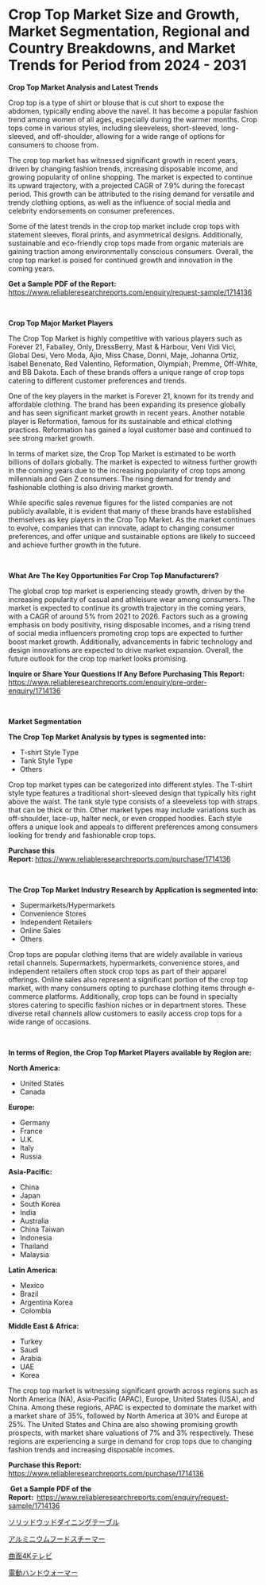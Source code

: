 <p><h1>Crop Top Market Size and Growth, Market Segmentation, Regional and Country Breakdowns, and Market Trends for Period from 2024 -  2031</h1></p><p><strong>Crop Top Market Analysis and Latest Trends</strong></p>
<p><p>Crop top is a type of shirt or blouse that is cut short to expose the abdomen, typically ending above the navel. It has become a popular fashion trend among women of all ages, especially during the warmer months. Crop tops come in various styles, including sleeveless, short-sleeved, long-sleeved, and off-shoulder, allowing for a wide range of options for consumers to choose from.</p><p>The crop top market has witnessed significant growth in recent years, driven by changing fashion trends, increasing disposable income, and growing popularity of online shopping. The market is expected to continue its upward trajectory, with a projected CAGR of 7.9% during the forecast period. This growth can be attributed to the rising demand for versatile and trendy clothing options, as well as the influence of social media and celebrity endorsements on consumer preferences.</p><p>Some of the latest trends in the crop top market include crop tops with statement sleeves, floral prints, and asymmetrical designs. Additionally, sustainable and eco-friendly crop tops made from organic materials are gaining traction among environmentally conscious consumers. Overall, the crop top market is poised for continued growth and innovation in the coming years.</p></p>
<p><strong>Get a Sample PDF of the Report:&nbsp;</strong> <a href="https://www.reliableresearchreports.com/enquiry/request-sample/1714136">https://www.reliableresearchreports.com/enquiry/request-sample/1714136</a></p>
<p>&nbsp;</p>
<p><strong>Crop Top Major Market Players</strong></p>
<p><p>The Crop Top Market is highly competitive with various players such as Forever 21, Faballey, Only, DressBerry, Mast & Harbour, Veni Vidi Vici, Global Desi, Vero Moda, Ajio, Miss Chase, Donni, Maje, Johanna Ortiz, Isabel Benenato, Red Valentino, Reformation, Olympiah, Premme, Off-White, and BB Dakota. Each of these brands offers a unique range of crop tops catering to different customer preferences and trends.</p><p>One of the key players in the market is Forever 21, known for its trendy and affordable clothing. The brand has been expanding its presence globally and has seen significant market growth in recent years. Another notable player is Reformation, famous for its sustainable and ethical clothing practices. Reformation has gained a loyal customer base and continued to see strong market growth.</p><p>In terms of market size, the Crop Top Market is estimated to be worth billions of dollars globally. The market is expected to witness further growth in the coming years due to the increasing popularity of crop tops among millennials and Gen Z consumers. The rising demand for trendy and fashionable clothing is also driving market growth.</p><p>While specific sales revenue figures for the listed companies are not publicly available, it is evident that many of these brands have established themselves as key players in the Crop Top Market. As the market continues to evolve, companies that can innovate, adapt to changing consumer preferences, and offer unique and sustainable options are likely to succeed and achieve further growth in the future.</p></p>
<p>&nbsp;</p>
<p><strong>What Are The Key Opportunities For Crop Top Manufacturers?</strong></p>
<p><p>The global crop top market is experiencing steady growth, driven by the increasing popularity of casual and athleisure wear among consumers. The market is expected to continue its growth trajectory in the coming years, with a CAGR of around 5% from 2021 to 2026. Factors such as a growing emphasis on body positivity, rising disposable incomes, and a rising trend of social media influencers promoting crop tops are expected to further boost market growth. Additionally, advancements in fabric technology and design innovations are expected to drive market expansion. Overall, the future outlook for the crop top market looks promising.</p></p>
<p><strong>Inquire or Share Your Questions If Any Before Purchasing This Report:</strong> <a href="https://www.reliableresearchreports.com/enquiry/pre-order-enquiry/1714136">https://www.reliableresearchreports.com/enquiry/pre-order-enquiry/1714136</a></p>
<p>&nbsp;</p>
<p><strong>Market Segmentation</strong></p>
<p><strong>The Crop Top Market Analysis by types is segmented into:</strong></p>
<p><ul><li>T-shirt Style Type</li><li>Tank Style Type</li><li>Others</li></ul></p>
<p><p>Crop top market types can be categorized into different styles. The T-shirt style type features a traditional short-sleeved design that typically hits right above the waist. The tank style type consists of a sleeveless top with straps that can be thick or thin. Other market types may include variations such as off-shoulder, lace-up, halter neck, or even cropped hoodies. Each style offers a unique look and appeals to different preferences among consumers looking for trendy and fashionable crop tops.</p></p>
<p><strong>Purchase this Report:&nbsp;</strong><a href="https://www.reliableresearchreports.com/purchase/1714136">https://www.reliableresearchreports.com/purchase/1714136</a></p>
<p>&nbsp;</p>
<p><strong>The Crop Top Market Industry Research by Application is segmented into:</strong></p>
<p><ul><li>Supermarkets/Hypermarkets</li><li>Convenience Stores</li><li>Independent Retailers</li><li>Online Sales</li><li>Others</li></ul></p>
<p><p>Crop tops are popular clothing items that are widely available in various retail channels. Supermarkets, hypermarkets, convenience stores, and independent retailers often stock crop tops as part of their apparel offerings. Online sales also represent a significant portion of the crop top market, with many consumers opting to purchase clothing items through e-commerce platforms. Additionally, crop tops can be found in specialty stores catering to specific fashion niches or in department stores. These diverse retail channels allow customers to easily access crop tops for a wide range of occasions.</p></p>
<p>&nbsp;</p>
<p><strong>In terms of Region, the Crop Top Market Players available by Region are:</strong></p>
<p>
    <p> <strong> North America: </strong>
        <ul>
            <li>United States</li>
            <li>Canada</li>
        </ul>
        </p> 
    <p> <strong> Europe: </strong>
        <ul>
            <li>Germany</li>
            <li>France</li>
            <li>U.K.</li>
            <li>Italy</li>
            <li>Russia</li>
        </ul>
        </p> 
    <p> <strong> Asia-Pacific: </strong>
        <ul>
            <li>China</li>
            <li>Japan</li>
            <li>South Korea</li>
            <li>India</li>
            <li>Australia</li>
            <li>China Taiwan</li>
            <li>Indonesia</li>
            <li>Thailand</li>
            <li>Malaysia</li>
        </ul>
        </p> 
    <p> <strong> Latin America: </strong>
        <ul>
            <li>Mexico</li>
            <li>Brazil</li>
            <li>Argentina Korea</li>
            <li>Colombia</li>
        </ul>
        </p> 
    <p> <strong> Middle East & Africa: </strong>
        <ul>
            <li>Turkey</li>
            <li>Saudi</li>
            <li>Arabia</li>
            <li>UAE</li>
            <li>Korea</li>
        </ul>
    </p>
    </p>
<p><p>The crop top market is witnessing significant growth across regions such as North America (NA), Asia-Pacific (APAC), Europe, United States (USA), and China. Among these regions, APAC is expected to dominate the market with a market share of 35%, followed by North America at 30% and Europe at 25%. The United States and China are also showing promising growth prospects, with market share valuations of 7% and 3% respectively. These regions are experiencing a surge in demand for crop tops due to changing fashion trends and increasing disposable incomes.</p></p>
<p><strong>Purchase this Report: </strong><a href="https://www.reliableresearchreports.com/purchase/1714136">https://www.reliableresearchreports.com/purchase/1714136</a></p>
<p>&nbsp;<strong>Get a Sample PDF of the Report:&nbsp;&nbsp;</strong><a href="https://www.reliableresearchreports.com/enquiry/request-sample/1714136">https://www.reliableresearchreports.com/enquiry/request-sample/1714136</a></p>
<p><strong></strong></p>
<p><p><a href="https://medium.com/@jackieshlerin98056/%E3%82%BD%E3%83%AA%E3%83%83%E3%83%89%E3%82%A6%E3%83%83%E3%83%89%E3%81%AE%E3%83%80%E3%82%A4%E3%83%8B%E3%83%B3%E3%82%B0%E3%83%86%E3%83%BC%E3%83%96%E3%83%AB%E5%B8%82%E5%A0%B4%E3%81%AF-%E5%B8%82%E5%A0%B4%E3%82%B7%E3%82%A7%E3%82%A2-%E3%82%B5%E3%82%A4%E3%82%BA-2031%E5%B9%B4%E3%81%BE%E3%81%A7%E3%81%AE%E4%BA%88%E6%B8%AC%E3%81%AB%E7%84%A6%E7%82%B9%E3%82%92%E5%BD%93%E3%81%A6%E3%81%A6%E3%81%84%E3%81%BE%E3%81%99-03266b2b3050">ソリッドウッドダイニングテーブル</a></p><p><a href="https://medium.com/@chrispcreem58/%E3%82%A2%E3%83%AB%E3%83%9F%E3%83%8B%E3%82%A6%E3%83%A0%E8%A3%BD%E9%A3%9F%E5%93%81%E3%82%B9%E3%83%81%E3%83%BC%E3%83%9E%E3%83%BC%E3%81%AE%E5%B8%82%E5%A0%B4%E3%82%B7%E3%82%A7%E3%82%A2%E3%81%AE%E9%80%B2%E5%8C%96%E3%81%A8%E5%B8%82%E5%A0%B4%E3%81%AE%E6%88%90%E9%95%B7%E3%83%88%E3%83%AC%E3%83%B3%E3%83%89-2024%E5%B9%B4%E3%81%8B%E3%82%892031%E5%B9%B4%E3%81%BE%E3%81%A7-fd504cea473e">アルミニウムフードスチーマー</a></p><p><a href="https://medium.com/@michaelerde565/%E6%9B%B2%E9%9D%A24k%E3%83%86%E3%83%AC%E3%83%93%E5%B8%82%E5%A0%B4%E3%81%AE%E5%88%86%E6%9E%90-%E3%82%B0%E3%83%AD%E3%83%BC%E3%83%90%E3%83%AB%E7%94%A3%E6%A5%AD%E3%81%AE%E5%B1%95%E6%9C%9B%E3%81%A8%E4%BA%88%E6%B8%AC-2024%E5%B9%B4%E3%81%8B%E3%82%892031%E5%B9%B4-6463c320fcac">曲面4Kテレビ</a></p><p><a href="https://medium.com/@isabeleterson7845/%E9%9B%BB%E5%8B%95%E3%83%8F%E3%83%B3%E3%83%89%E3%82%A6%E3%82%A9%E3%83%BC%E3%83%9E%E3%83%BC%E5%B8%82%E5%A0%B4-2023%E5%B9%B4%E3%81%BE%E3%81%A7%E3%81%AE%E3%83%88%E3%83%AC%E3%83%B3%E3%83%89-%E4%BA%88%E6%B8%AC-%E7%AB%B6%E4%BA%89%E5%88%86%E6%9E%90-e10712c27aab">電動ハンドウォーマー</a></p></p>